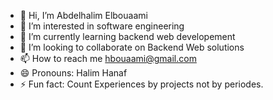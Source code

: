 - 👋 Hi, I’m Abdelhalim Elbouaami
- 👀 I’m interested in software engineering 
- 🌱 I’m currently learning backend web developement
- 💞️ I’m looking to collaborate on Backend Web solutions
- 📫 How to reach me hbouaami@gmail.com
- 😄 Pronouns: Halim Hanaf
- ⚡ Fun fact: Count Experiences by projects not by periodes.

<!---
Halim-bou/Halim-bou is a ✨ special ✨ repository because its `README.md` (this file) appears on your GitHub profile.
You can click the Preview link to take a look at your changes.
--->
